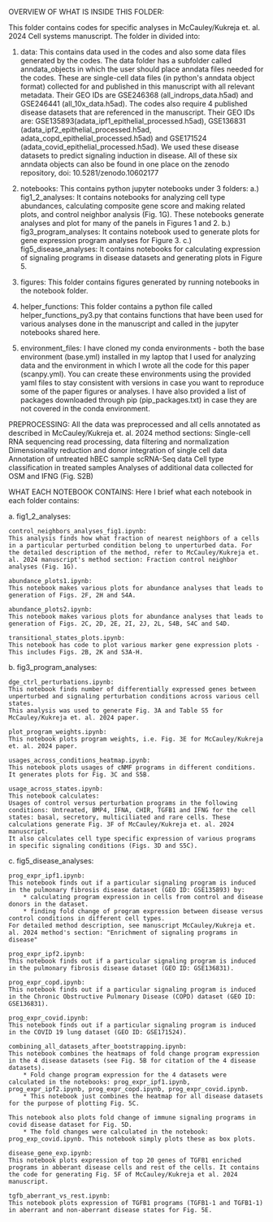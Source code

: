 OVERVIEW OF WHAT IS INSIDE THIS FOLDER:

This folder contains codes for specific analyses in McCauley/Kukreja et. al. 2024 Cell systems manuscript.
The folder in divided into:

1. data: This contains data used in the codes and also some data files generated by the codes. The data folder has a subfolder called anndata_objects in which the user should place anndata files needed for the codes. These are single-cell data files (in python's anndata object format) collected for and published in this manuscript with all relevant metadata. Their GEO IDs are GSE246368 (all_indrops_data.h5ad) and GSE246441 (all_10x_data.h5ad). The codes also require 4 published disease datasets that are referenced in the manuscript. Their GEO IDs are: GSE135893(adata_ipf1_epithelial_processed.h5ad), GSE136831 (adata_ipf2_epithelial_processed.h5ad, adata_copd_epithelial_processed.h5ad) and GSE171524 (adata_covid_epithelial_processed.h5ad). We used these disease datasets to predict signaling induction in disease. 
All of these six anndata objects can also be found in one place on the zenodo repository, doi: 10.5281/zenodo.10602177

2. notebooks: This contains python jupyter notebooks under 3 folders:
	a.) fig1_2_analyses: It contains notebooks for analyzing cell type abundances, calculating composite gene score and making related plots, and control neighbor analysis (Fig. 1G). These notebooks generate analyses and plot for many of the panels in Figures 1 and 2.
	b.) fig3_program_analyses: It contains notebook used to generate plots for gene expression program analyses for Figure 3.
	c.) fig5_disease_analyses: It contains notebooks for calculating expression of signaling programs in disease datasets and generating plots in Figure 5.

3. figures: This folder contains figures generated by running notebooks in the notebook folder.

4. helper_functions: This folder contains a python file called helper_functions_py3.py that contains functions that have been used for various analyses done in the manuscript and called in the jupyter notebooks shared here.

5. environment_files: I have cloned my conda environments - both the base environment (base.yml) installed in my laptop that I used for analyzing data and the environment in which I wrote all the code for this paper (scanpy.yml). You can create these environments using the provided yaml files to stay consistent with versions in case you want to reproduce some of the paper figures or analyses. I have also provided a list of packages downloaded through pip (pip_packages.txt) in case they are not covered in the conda environment.

PREPROCESSING:
All the data was preprocessed and all cells annotated as described in McCauley/Kukreja et. al. 2024 method sections:
Single-cell RNA sequencing read processing, data filtering and normalization
Dimensionality reduction and donor integration of single cell data
Annotation of untreated hBEC sample scRNA-Seq data
Cell type classification in treated samples
Analyses of additional data collected for OSM and IFNG (Fig. S2B)

WHAT EACH NOTEBOOK CONTAINS:
Here I brief what each notebook in each folder contains:

a. fig1_2_analyses:

	control_neighbors_analyses_fig1.ipynb:
	This analysis finds how what fraction of nearest neighbors of a cells in a particular perturbed condition belong to unperturbed data. For the detailed description of the method, refer to McCauley/Kukreja et. al. 2024 manuscript's method section: Fraction control neighbor analyses (Fig. 1G).

	abundance_plots1.ipynb:
	This notebook makes various plots for abundance analyses that leads to generation of Figs. 2F, 2H and S4A.

	abundance_plots2.ipynb:
	This notebook makes various plots for abundance analyses that leads to generation of Figs. 2C, 2D, 2E, 2I, 2J, 2L, S4B, S4C and S4D.

	transitional_states_plots.ipynb:
	This notebook has code to plot various marker gene expression plots - This includes Figs. 2B, 2K and S3A-H.

b. fig3_program_analyses:

	dge_ctrl_perturbations.ipynb:
	This notebook finds number of differentially expressed genes between unperturbed and signaling perturbation conditions across various cell states.
	This analysis was used to generate Fig. 3A and Table S5 for McCauley/Kukreja et. al. 2024 paper.

	plot_program_weights.ipynb:
	This notebook plots program weights, i.e. Fig. 3E for McCauley/Kukreja et. al. 2024 paper.

	usages_across_conditions_heatmap.ipynb:
	This notebook plots usages of cNMF programs in different conditions. It generates plots for Fig. 3C and S5B.

	usage_across_states.ipynb:
	This notebook calculates:
	Usages of control versus perturbation programs in the following conditions: Untreated, BMP4, IFNA, CHIR, TGFB1 and IFNG for the cell states: basal, secretory, multiciliated and rare cells. These calculations generate Fig. 3F of McCauley/Kukreja et. al. 2024 manuscript.
	It also calculates cell type specific expression of various programs in specific signaling conditions (Figs. 3D and S5C).


c. fig5_disease_analyses:

	prog_expr_ipf1.ipynb: 
	This notebook finds out if a particular signaling program is induced in the pulmonary fibrosis disease dataset (GEO ID: GSE135893) by:
	    * calculating program expression in cells from control and disease donors in the dataset.
	    * finding fold change of program expression between disease versus control conditions in different cell types.
	For detailed method description, see manuscript McCauley/Kukreja et. al. 2024 method's section: "Enrichment of signaling programs in disease"

	prog_expr_ipf2.ipynb:
	This notebook finds out if a particular signaling program is induced in the pulmonary fibrosis disease dataset (GEO ID: GSE136831).
	    
	prog_expr_copd.ipynb:
	This notebook finds out if a particular signaling program is induced in the Chronic Obstructive Pulmonary Disease (COPD) dataset (GEO ID: GSE136831).

	prog_expr_covid.ipynb:
	This notebook finds out if a particular signaling program is induced in the COVID 19 lung dataset (GEO ID: GSE171524).

	combining_all_datasets_after_bootstrapping.ipynb:
	This notebook combines the heatmaps of fold change program expression in the 4 disease datasets (see Fig. 5B for citation of the 4 disease datasets).
	    * Fold change program expression for the 4 datasets were calculated in the notebooks: prog_expr_ipf1.ipynb, prog_expr_ipf2.ipynb, prog_expr_copd.ipynb, prog_expr_covid.ipynb.
	    * This notebook just combines the heatmap for all disease datasets for the purpose of plotting Fig. 5C.
	    
	This notebook also plots fold change of immune signaling programs in covid disease dataset for Fig. 5D. 
	    * The fold changes were calculated in the notebook: prog_exp_covid.ipynb. This notebook simply plots these as box plots.

	disease_gene_exp.ipynb:
	This notebook plots expression of top 20 genes of TGFB1 enriched programs in abberant disease cells and rest of the cells. It contains the code for generating Fig. 5F of McCauley/Kukreja et al. 2024 manuscript.

	tgfb_aberrant_vs_rest.ipynb:
	This notebook plots expression of TGFB1 programs (TGFB1-1 and TGFB1-1) in aberrant and non-aberrant disease states for Fig. 5E.

